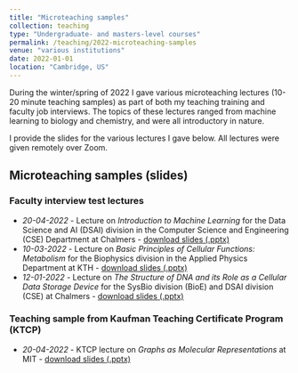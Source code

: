 ```yaml
---
title: "Microteaching samples"
collection: teaching
type: "Undergraduate- and masters-level courses"
permalink: /teaching/2022-microteaching-samples
venue: "various institutions"
date: 2022-01-01
location: "Cambridge, US"
---
```


During the winter/spring of 2022 I gave various microteaching lectures (10-20 minute teaching samples) as part of both my teaching training and faculty job interviews. The topics of these lectures ranged from machine learning to biology and chemistry, and were all introductory in nature. 

I provide the slides for the various lectures I gave below. All lectures were given remotely over Zoom.

## Microteaching samples (slides)
### Faculty interview test lectures
* *20-04-2022* - Lecture on *Introduction to Machine Learning* for the Data Science and AI (DSAI) division in the Computer Science and Engineering (CSE) Department at Chalmers - <a href="../files/20220420_ChalmersWASPMicroteachingSample_Mercado.pptx">download slides (.pptx)</a>
* *10-03-2022* - Lecture on *Basic Principles of Cellular Functions: Metabolism* for the Biophysics division in the Applied Physics Department at KTH - <a href="../files/20220310_KTHDDLSMicroteachingSample_Mercado.pptx">download slides (.pptx)</a>
* *12-01-2022* - Lecture on *The Structure of DNA and its Role as a Cellular Data Storage Device* for the SysBio division (BioE) and DSAI division (CSE) at Chalmers - <a href="../files/20220112_ChalmersDDLSMicroteachingSample_Mercado.pptx">download slides (.pptx)</a>

### Teaching sample from Kaufman Teaching Certificate Program (KTCP)
* *20-04-2022* - KTCP lecture on *Graphs as Molecular Representations* at MIT - <a href="../files/20220420_KTCPMicroteachingSample_Mercado.pptx">download slides (.pptx)</a>
